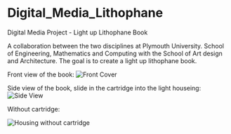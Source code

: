 # Digital_Media_Lithophane
Digital Media Project - Light up Lithophane Book

A collaboration between the two disciplines at Plymouth University. School of Engineering, Mathematics and Computing with the School of Art design and Architecture. The goal is to create a light up lithophane book. 

Front view of the book:
![Front Cover](https://user-images.githubusercontent.com/91026445/168064037-a8e3bbdd-460a-4aca-8d01-0a3137eb2467.jpg)

Side view of the book, slide in the cartridge into the light houseing: 
![Side View](https://user-images.githubusercontent.com/91026445/168065022-c50d5130-2ea6-4153-bacb-9115fa7fa8da.jpg)

Without cartridge:

![Housing without cartridge](https://user-images.githubusercontent.com/91026445/168065701-b0ef3fff-5ad4-432d-bb5f-5005fad04652.jpg)

